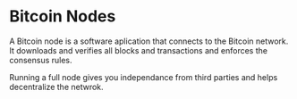 # Bitcoin Nodes

A Bitcoin node is a software aplication that connects to the Bitcoin network. It downloads and verifies all blocks and transactions and enforces the consensus rules.

Running a full node gives you independance from third parties and helps decentralize the netwrok.

<!-- FIXME: Fix typos, add examples of node software -->